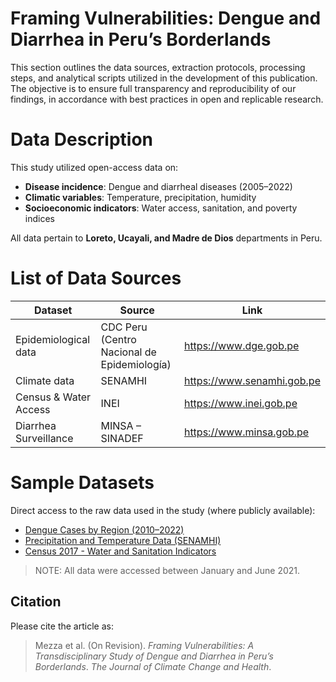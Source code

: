 # Framing Vulnerabilities: Dengue and Diarrhea in Peru’s Borderlands

This section outlines the data sources, extraction protocols, processing steps, and analytical scripts utilized in the development of this publication. The objective is to ensure full transparency and reproducibility of our findings, in accordance with best practices in open and replicable research.

# Data Description

This study utilized open-access data on:

- **Disease incidence**: Dengue and diarrheal diseases (2005–2022)
- **Climatic variables**: Temperature, precipitation, humidity
- **Socioeconomic indicators**: Water access, sanitation, and poverty indices

All data pertain to **Loreto, Ucayali, and Madre de Dios** departments in Peru.

# List of Data Sources

| Dataset | Source | Link |
|--------|--------|------|
| Epidemiological data | CDC Peru (Centro Nacional de Epidemiología) | https://www.dge.gob.pe |
| Climate data | SENAMHI | https://www.senamhi.gob.pe |
| Census & Water Access | INEI | https://www.inei.gob.pe |
| Diarrhea Surveillance | MINSA – SINADEF | https://www.minsa.gob.pe |

# Sample Datasets

Direct access to the raw data used in the study (where publicly available):

- [Dengue Cases by Region (2010–2022)](https://www.dge.gob.pe/portal/index.php?option=com_content&view=article&id=36&Itemid=122)
- [Precipitation and Temperature Data (SENAMHI)](https://www.senamhi.gob.pe/mapas/)
- [Census 2017 - Water and Sanitation Indicators](https://www.inei.gob.pe/media/MenuRecursivo/publicaciones_digitales/Est/Lib1534/index.html)

> NOTE: All data were accessed between January and June 2021.

## Citation

Please cite the article as:
> Mezza et al. (On Revision). *Framing Vulnerabilities: A Transdisciplinary Study of Dengue and Diarrhea in Peru’s Borderlands*. _The Journal of Climate Change and Health_.
